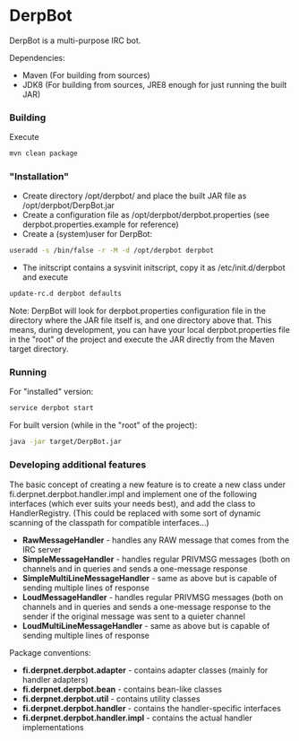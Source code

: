 # DerpBot

DerpBot is a multi-purpose IRC bot.

Dependencies:

* Maven (For building from sources)
* JDK8 (For building from sources, JRE8 enough for just running the built JAR)

### Building

Execute 

```sh
mvn clean package
```

### "Installation"

* Create directory /opt/derpbot/ and place the built JAR file as /opt/derpbot/DerpBot.jar
* Create a configuration file as /opt/derpbot/derpbot.properties (see derpbot.properties.example for reference)
* Create a (system)user for DerpBot:

```sh
useradd -s /bin/false -r -M -d /opt/derpbot derpbot
```

* The initscript contains a sysvinit initscript, copy it as /etc/init.d/derpbot and execute 

```sh
update-rc.d derpbot defaults
```

Note: DerpBot will look for derpbot.properties configuration file in the directory where the JAR file itself is, and one directory above that. This means, during development, you can have your local derpbot.properties file in the "root" of the project and execute the JAR directly from the Maven target directory.

### Running

For "installed" version:

```sh
service derpbot start
```

For built version (while in the "root" of the project):

```sh
java -jar target/DerpBot.jar
```

### Developing additional features

The basic concept of creating a new feature is to create a new class under fi.derpnet.derpbot.handler.impl and implement one of the following interfaces (which ever suits your needs best), and add the class to HandlerRegistry. (This could be replaced with some sort of dynamic scanning of the classpath for compatible interfaces...)

* **RawMessageHandler** - handles any RAW message that comes from the IRC server
* **SimpleMessageHandler** - handles regular PRIVMSG messages (both on channels and in queries and sends a one-message response
* **SimpleMultiLineMessageHandler** - same as above but is capable of sending multiple lines of response
* **LoudMessageHandler** - handles regular PRIVMSG messages (both on channels and in queries and sends a one-message response to the sender if the original message was sent to a quieter channel
* **LoudMultiLineMessageHandler** - same as above but is capable of sending multiple lines of response

Package conventions:
* **fi.derpnet.derpbot.adapter** - contains adapter classes (mainly for handler adapters)
* **fi.derpnet.derpbot.bean** - contains bean-like classes
* **fi.derpnet.derpbot.util** - contains utility classes
* **fi.derpnet.derpbot.handler** - contains the handler-specific interfaces
* **fi.derpnet.derpbot.handler.impl** - contains the actual handler implementations